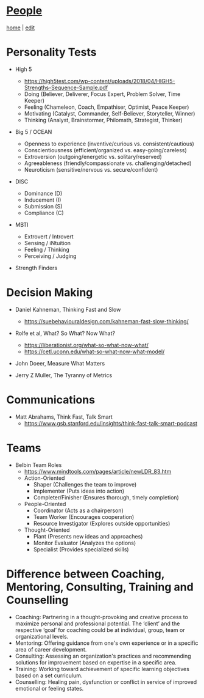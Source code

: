 # [People](https://alwinwoo.github.io/pages/people.html)
[home](https://alwinwoo.github.io/) | [edit](https://github.com/alwinwoo/alwinwoo.github.io/edit/master/pages/people.md)

# Personality Tests

- High 5
  - https://high5test.com/wp-content/uploads/2018/04/HIGH5-Strengths-Sequence-Sample.pdf
  - Doing (Believer, Deliverer, Focus Expert, Problem Solver, Time Keeper)
  - Feeling (Chameleon, Coach, Empathiser, Optimist, Peace Keeper)
  - Motivating (Catalyst, Commander, Self-Believer, Storyteller, Winner)
  - Thinking (Analyst, Brainstormer, Philomath, Strategist, Thinker)

- Big 5 / OCEAN
  - Openness to experience (inventive/curious vs. consistent/cautious)
  - Conscientiousness (efficient/organized vs. easy-going/careless)
  - Extroversion (outgoing/energetic vs. solitary/reserved)
  - Agreeableness (friendly/compassionate vs. challenging/detached)
  - Neuroticism (sensitive/nervous vs. secure/confident)

- DISC
  - Dominance (D)
  - Inducement (I)
  - Submission (S)
  - Compliance (C)

- MBTI
  - Extrovert / Introvert
  - Sensing / iNtuition
  - Feeling / Thinking
  - Perceiving / Judging

- Strength Finders

# Decision Making

  - Daniel Kahneman, Thinking Fast and Slow 
    - https://suebehaviouraldesign.com/kahneman-fast-slow-thinking/

  - Rolfe et al, What? So What? Now What?
    - https://liberationist.org/what-so-what-now-what/
    - https://cetl.uconn.edu/what-so-what-now-what-model/
  
  - John Doeer, Measure What Matters
  - Jerry Z Muller, The Tyranny of Metrics
  
# Communications

  - Matt Abrahams, Think Fast, Talk Smart
    - https://www.gsb.stanford.edu/insights/think-fast-talk-smart-podcast
  
# Teams
  
  - Belbin Team Roles
    - https://www.mindtools.com/pages/article/newLDR_83.htm
    - Action-Oriented
      - Shaper (Challenges the team to improve)
      - Implementer (Puts ideas into action)
      - Completer/Finisher (Ensures thorough, timely completion)
    - People-Oriented
      - Coordinator (Acts as a chairperson)
      - Team Worker (Encourages cooperation)
      - Resource Investigator (Explores outside opportunities)
    - Thought-Oriented
      - Plant (Presents new ideas and approaches)
      - Monitor Evaluator (Analyzes the options)
      - Specialist (Provides specialized skills)
  
# Difference between Coaching, Mentoring, Consulting, Training and Counselling
  - Coaching: Partnering in a thought-provoking and creative process to maximize personal and professional potential. The ‘client’ and the respective ‘goal’ for coaching could be at individual, group, team or organizational levels.  
  - Mentoring:  Offering guidance from one's own experience or in a specific area of career development.   
  - Consulting:  Assessing an organization's practices and recommending solutions for improvement based on expertise in a specific area. 
  - Training: Working toward achievement of specific learning objectives based on a set curriculum.
  - Counselling:  Healing pain, dysfunction or conflict in service of improved emotional or feeling states. 
